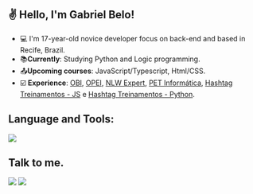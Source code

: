 ## ✌ Hello, I'm Gabriel Belo!

- :computer: I'm 17-year-old novice developer focus on back-end and based in Recife, Brazil.
- :books:**Currently**: Studying Python and Logic programming.
- :outbox_tray:**Upcoming courses**: JavaScript/Typescript, Html/CSS.
- ☑️ **Experience**: [OBI](https://drive.google.com/file/d/1OFmXTVeZVi7u2w2kMrv5a6IvXO4aL5bw/view?usp=sharing), [OPEI](https://drive.google.com/file/d/15PIfYE0ja-pUKyuejb8FZhNHxUNrlRq7/view?usp=sharing), [NLW Expert](https://drive.google.com/file/d/1ezrr2CNpZnStzQNagp_yJIfg-XSSujv7/view?usp=sharing), [PET Informática](https://drive.google.com/file/d/1y6lutesOPZhC_CAfgnMBJ1vVqvl23Msq/view?usp=sharing), [Hashtag Treinamentos - JS](https://drive.google.com/file/d/1rDZozjMH5fFZCmYafz3MDyJ53Fyjy2ka/view?usp=sharing) e [Hashtag Treinamentos - Python](https://drive.google.com/file/d/1j4VDg_ZWXpng752PEcDO5DUfxviXUXsj/view?usp=sharing).

## Language and Tools:
<img src="https://skillicons.dev/icons?i=github,js,c,python"/>

## Talk to me.
[<img src="https://skillicons.dev/icons?i=gmail"/>](https://mail.google.com/mail/u/0/?fs=1&tf=cm&source=mailto&to=gabrielbelo2007@gmail.com)
[<img src="https://skillicons.dev/icons?i=twitter"/>](https://twitter.com/whoisgaabss)



